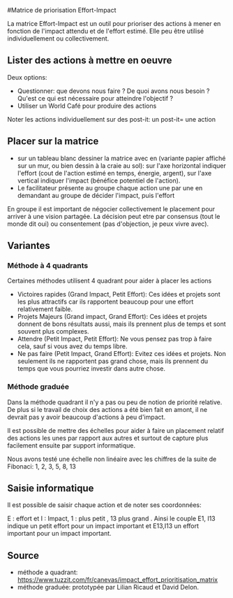 #Matrice de priorisation Effort-Impact

La matrice Effort-Impact est un outil pour prioriser des actions à mener en fonction de l'impact attendu et de l'effort estimé. Elle peu être utilisé individuellement ou collectivement.

## Lister des actions à mettre en oeuvre 
Deux options:
* Questionner: que devons nous faire ? De quoi avons nous besoin ? Qu'est ce qui est nécessaire pour atteindre l'objectif ?
* Utiliser un World Café pour produire des actions

Noter les actions individuellement sur des post-it: un post-it= une action

## Placer sur la matrice 

* sur un tableau blanc dessiner la matrice avec en (variante papier affiché sur un mur, ou bien dessin à la craie au sol): sur l'axe horizontal indiquer l'effort (cout de l'action estimé en temps, énergie, argent), sur l'axe vertical indiquer l'impact (bénéfice potentiel de l'action).
* Le facilitateur présente au groupe chaque action une par une en demandant au groupe de décider l'impact, puis l'effort

En groupe il est important de négocier collectivement le placement pour arriver à une vision partagée. La décision peut etre par consensus (tout le monde dit oui) ou consentement (pas d'objection, je peux vivre avec).

## Variantes

### Méthode à 4 quadrants

Certaines méthodes utilisent 4 quadrant pour aider à placer les actions
* Victoires rapides (Grand Impact, Petit Effort): Ces idées et projets sont les plus attractifs car ils rapportent beaucoup pour une effort relativement faible.
* Projets Majeurs (Grand impact, Grand Effort): Ces idées et projets donnent de bons résultats aussi, mais ils prennent plus de temps et sont souvent plus complexes.
* Attendre (Petit Impact, Petit Effort): Ne vous pensez pas trop à faire cela, sauf si vous avez du temps libre.
* Ne pas faire (Petit Impact, Grand Effort): Evitez ces idées et projets. Non seulement ils ne rapportent pas grand chose, mais ils prennent du temps que vous pourriez investir dans autre chose.

### Méthode graduée

Dans la méthode quadrant il n'y a pas ou peu de notion de priorité relative. De plus si le travail de choix des actions a été bien fait en amont, il ne devrait pas y avoir beaucoup d'actions à peu d'impact.

Il est possible de mettre des échelles pour aider à faire un placement relatif des actions les unes par rapport aux autres et surtout de capture plus facilement ensuite par support informatique.

Nous avons testé une échelle non linéaire avec les chiffres de la suite de Fibonaci: 1, 2, 3, 5, 8, 13



## Saisie informatique
Il est possible de saisir chaque action et de noter ses coordonnées:

E : effort et I : Impact, 1  : plus petit , 13 plus grand . Ainsi le couple E1, I13 indique un petit effort pour un impact important et E13,I13 un effort important pour un impact important.


## Source
* méthode a quadrant: https://www.tuzzit.com/fr/canevas/impact_effort_prioritisation_matrix
* méthode graduée: prototypée par Lilian Ricaud et David Delon.
